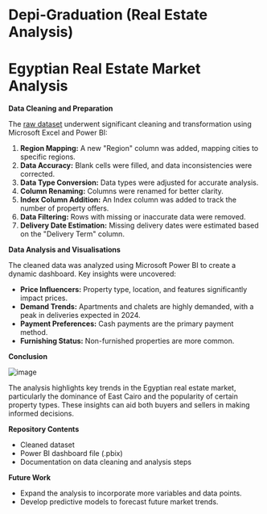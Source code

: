 # Depi-Graduation (Real Estate Analysis)
# Egyptian Real Estate Market Analysis

**Data Cleaning and Preparation**

The [raw dataset](egypt_House_prices_Original.xlsx) underwent significant cleaning and transformation using Microsoft Excel and Power BI:

1. **Region Mapping:** A new "Region" column was added, mapping cities to specific regions.
2. **Data Accuracy:** Blank cells were filled, and data inconsistencies were corrected.
3. **Data Type Conversion:** Data types were adjusted for accurate analysis.
4. **Column Renaming:** Columns were renamed for better clarity.
5. **Index Column Addition:** An Index column was added to track the number of property offers.
6. **Data Filtering:** Rows with missing or inaccurate data were removed.
7. **Delivery Date Estimation:** Missing delivery dates were estimated based on the "Delivery Term" column.

**Data Analysis and Visualisations**

The cleaned data was analyzed using Microsoft Power BI to create a dynamic dashboard. Key insights were uncovered:

* **Price Influencers:** Property type, location, and features significantly impact prices.
* **Demand Trends:** Apartments and chalets are highly demanded, with a peak in deliveries expected in 2024.
* **Payment Preferences:** Cash payments are the primary payment method.
* **Furnishing Status:** Non-furnished properties are more common.

**Conclusion**

![image](https://github.com/user-attachments/assets/d70fb783-e39f-4990-b0b1-bcbb962ca3fb)


The analysis highlights key trends in the Egyptian real estate market, particularly the dominance of East Cairo and the popularity of certain property types. These insights can aid both buyers and sellers in making informed decisions.

**Repository Contents**

* Cleaned dataset
* Power BI dashboard file (.pbix)
* Documentation on data cleaning and analysis steps

**Future Work**

* Expand the analysis to incorporate more variables and data points.
* Develop predictive models to forecast future market trends.


